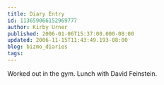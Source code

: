 ```yaml
---
title: Diary Entry
id: 113659066152969777
author: Kirby Urner
published: 2006-01-06T15:37:00.000-08:00
updated: 2006-11-15T11:43:49.193-08:00
blog: bizmo_diaries
tags: 
---
```


Worked out in the gym.  Lunch with David Feinstein.